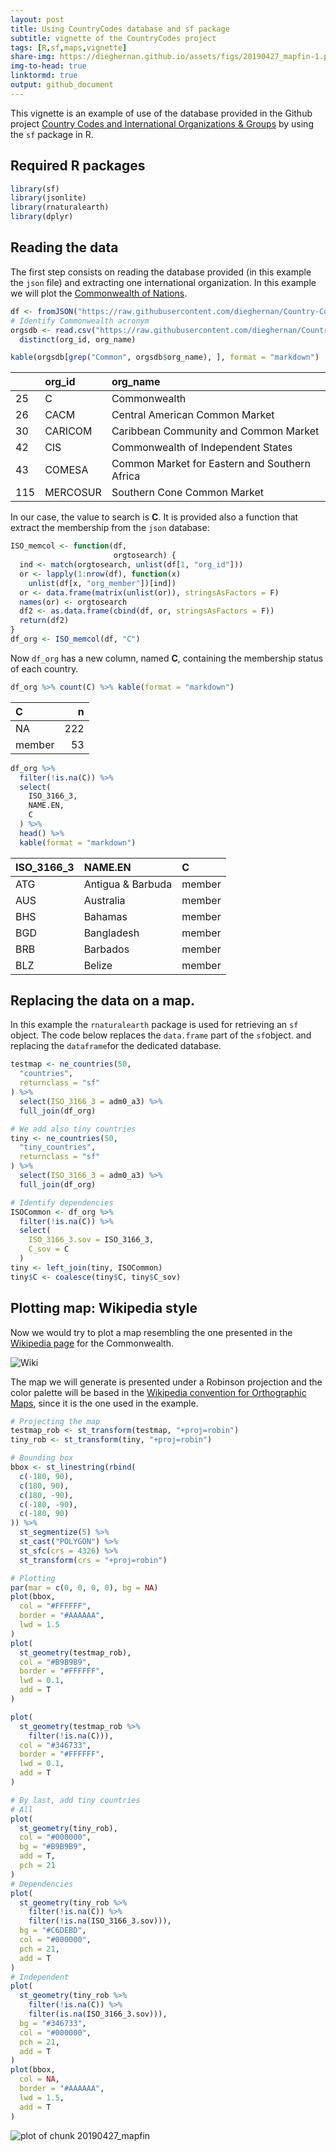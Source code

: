 ```yaml
---
layout: post
title: Using CountryCodes database and sf package
subtitle: vignette of the CountryCodes project
tags: [R,sf,maps,vignette]
share-img: https://dieghernan.github.io/assets/figs/20190427_mapfin-1.png
img-to-head: true
linktormd: true
output: github_document
---
```



This vignette is an example of use of the database provided in the Github project [Country Codes and International Organizations & Groups](https://dieghernan.github.io/projects/countrycodes/)
  by using the `sf` package in R.








## Required R packages


```r
library(sf)
library(jsonlite)
library(rnaturalearth)
library(dplyr)
```

## Reading the data
The first step consists on reading the database provided (in this example the `json` file) and extracting one international organization. In this example we will plot the [Commonwealth of Nations](https://en.wikipedia.org/wiki/Commonwealth_of_Nations).


```r
df <- fromJSON("https://raw.githubusercontent.com/dieghernan/Country-Codes-and-International-Organizations/master/outputs/Countrycodesfull.json")
# Identify Commonwealth acronym
orgsdb <- read.csv("https://raw.githubusercontent.com/dieghernan/Country-Codes-and-International-Organizations/master/outputs/CountrycodesOrgs.csv") %>%
  distinct(org_id, org_name)

kable(orgsdb[grep("Common", orgsdb$org_name), ], format = "markdown")
```



|    |org_id   |org_name                                      |
|:---|:--------|:---------------------------------------------|
|25  |C        |Commonwealth                                  |
|26  |CACM     |Central American Common Market                |
|30  |CARICOM  |Caribbean Community and Common Market         |
|42  |CIS      |Commonwealth of Independent States            |
|43  |COMESA   |Common Market for Eastern and Southern Africa |
|115 |MERCOSUR |Southern Cone Common Market                   |
 
In our case, the value to search is **C**. It is provided also a function that extract the membership from the `json` database:

```r
ISO_memcol <- function(df,
                       orgtosearch) {
  ind <- match(orgtosearch, unlist(df[1, "org_id"]))
  or <- lapply(1:nrow(df), function(x)
    unlist(df[x, "org_member"])[ind])
  or <- data.frame(matrix(unlist(or)), stringsAsFactors = F)
  names(or) <- orgtosearch
  df2 <- as.data.frame(cbind(df, or, stringsAsFactors = F))
  return(df2)
}
df_org <- ISO_memcol(df, "C")
```

Now `df_org` has a new column, named **C**, containing the membership status of each country.

```r
df_org %>% count(C) %>% kable(format = "markdown")
```



|C      |   n|
|:------|---:|
|NA     | 222|
|member |  53|

```r
df_org %>%
  filter(!is.na(C)) %>%
  select(
    ISO_3166_3,
    NAME.EN,
    C
  ) %>%
  head() %>%
  kable(format = "markdown")
```



|ISO_3166_3 |NAME.EN           |C      |
|:----------|:-----------------|:------|
|ATG        |Antigua & Barbuda |member |
|AUS        |Australia         |member |
|BHS        |Bahamas           |member |
|BGD        |Bangladesh        |member |
|BRB        |Barbados          |member |
|BLZ        |Belize            |member |

## Replacing the data on a map.
In this example the `rnaturalearth` package is used for retrieving an `sf` object.  The code below replaces the `data.frame` part of the `sf`object.
and replacing the `dataframe`for the dedicated database.


```r
testmap <- ne_countries(50,
  "countries",
  returnclass = "sf"
) %>%
  select(ISO_3166_3 = adm0_a3) %>%
  full_join(df_org)

# We add also tiny countries
tiny <- ne_countries(50,
  "tiny_countries",
  returnclass = "sf"
) %>%
  select(ISO_3166_3 = adm0_a3) %>%
  full_join(df_org)

# Identify dependencies
ISOCommon <- df_org %>%
  filter(!is.na(C)) %>%
  select(
    ISO_3166_3.sov = ISO_3166_3,
    C_sov = C
  )
tiny <- left_join(tiny, ISOCommon)
tiny$C <- coalesce(tiny$C, tiny$C_sov)
```

## Plotting map: Wikipedia style
Now we would try to plot a map resembling the one presented in the [Wikipedia page](https://en.wikipedia.org/wiki/Commonwealth_of_Nations) for the Commonwealth.

![Wiki](../assets/figs/20190427_wiki.png)

The map we will generate is presented under a Robinson projection and the color palette will be based in the [Wikipedia convention for Orthographic Maps](https://en.wikipedia.org/wiki/Wikipedia:WikiProject_Maps/Conventions/Orthographic_maps), since it is the one used in the example.



```r
# Projecting the map
testmap_rob <- st_transform(testmap, "+proj=robin")
tiny_rob <- st_transform(tiny, "+proj=robin")

# Bounding box
bbox <- st_linestring(rbind(
  c(-180, 90),
  c(180, 90),
  c(180, -90),
  c(-180, -90),
  c(-180, 90)
)) %>%
  st_segmentize(5) %>%
  st_cast("POLYGON") %>%
  st_sfc(crs = 4326) %>%
  st_transform(crs = "+proj=robin")

# Plotting
par(mar = c(0, 0, 0, 0), bg = NA)
plot(bbox,
  col = "#FFFFFF",
  border = "#AAAAAA",
  lwd = 1.5
)
plot(
  st_geometry(testmap_rob),
  col = "#B9B9B9",
  border = "#FFFFFF",
  lwd = 0.1,
  add = T
)

plot(
  st_geometry(testmap_rob %>%
    filter(!is.na(C))),
  col = "#346733",
  border = "#FFFFFF",
  lwd = 0.1,
  add = T
)

# By last, add tiny countries
# All
plot(
  st_geometry(tiny_rob),
  col = "#000000",
  bg = "#B9B9B9",
  add = T,
  pch = 21
)
# Dependencies
plot(
  st_geometry(tiny_rob %>%
    filter(!is.na(C)) %>%
    filter(!is.na(ISO_3166_3.sov))),
  bg = "#C6DEBD",
  col = "#000000",
  pch = 21,
  add = T
)
# Independent
plot(
  st_geometry(tiny_rob %>%
    filter(!is.na(C)) %>%
    filter(is.na(ISO_3166_3.sov))),
  bg = "#346733",
  col = "#000000",
  pch = 21,
  add = T
)
plot(bbox,
  col = NA,
  border = "#AAAAAA",
  lwd = 1.5,
  add = T
)
```

![plot of chunk 20190427_mapfin](../assets/figs/20190427_mapfin-1.png)
